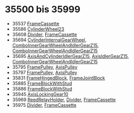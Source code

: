 # 35500 bis 35999
- 35537 [FrameCassette](Elements/FrameCassette.md)
- 35586 [CylinderWheel23](Elements/CylinderWheel23.md)
- 35608 [Divider](ModelBase/Divider.md), [FrameCassette](Elements/FrameCassette.md)
- 35694 [CylinderInternalGearWheel](Elements/CylinderInternalGearWheel.md), [ComboInnerGearWheelAndIdlerGearZ15](Elements/ComboInnerGearWheelAndIdlerGearZ15.md), [ComboInnerGearWheelAndIdlerGearZ15](Elements/ComboInnerGearWheelAndIdlerGearZ15.md)
- 35695 [AxisAndCylinderIdlerGearZ15](Elements/AxisAndCylinderIdlerGearZ15.md), [AxisIdlerGearZ15](Elements/AxisIdlerGearZ15.md), [ComboInnerGearWheelAndIdlerGearZ15](Elements/ComboInnerGearWheelAndIdlerGearZ15.md)
- 35795 [FramePulley](Elements/FramePulley.md), [AxisPulley](Elements/AxisPulley.md)
- 35797 [FramePulley](Elements/FramePulley.md), [AxisPulley](Elements/AxisPulley.md)
- 35831 [FrameHingedBlock](Elements/FrameHingedBlock.md), [FrameJointBlock](Elements/FrameJointBlock.md)
- 35885 [FrameBlockWithStud](Elements/FrameBlockWithStud.md)
- 35886 [FrameBlockWithStud](Elements/FrameBlockWithStud.md)
- 35945 [AxisLockingGear10](Elements/AxisLockingGear10.md)
- 35969 [ReedRelayHolder](Elements/ReedRelayHolder.md), [Divider](ModelBase/Divider.md), [FrameCassette](Elements/FrameCassette.md)
- 35975 [Divider](ModelBase/Divider.md), [FrameCassette](Elements/FrameCassette.md)
